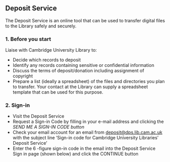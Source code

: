 ## Deposit Service
The Deposit Service is an online tool that can be used to transfer digital files to the Library safely and
securely.

### 1. Before you start
Liaise with Cambridge University Library to:
* Decide which records to deposit
* Identify any records containing sensitive or confidential information
* Discuss the terms of deposit/donation including assignment of copyright
* Prepare a list (ideally a spreadsheet) of the files and directories you plan to transfer. Your
contact at the Library can supply a spreadsheet template that can be used for this purpose.

### 2. Sign-in
* Visit the Deposit Service
* Request a Sign-in Code by filling in your e-mail address and clicking the <em>SEND ME A SIGN-IN
CODE button</em>
* Check your email account for an email from deposit@dps.lib.cam.ac.uk with the subject line ‘Sign-in code for Cambridge University Libraries’ Deposit Service’
* Enter the 6 -figure sign-in code in the email into the Deposit Service Sign in page (shown below)
and click the CONTINUE button

